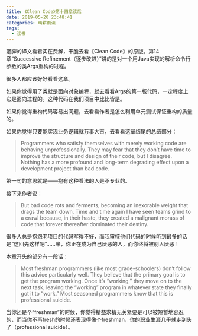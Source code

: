 ```yaml
---
title: 《Clean Code》第十四章读后
date: 2019-05-20 23:48:41
categories: 晴耕雨读
tags:
  - 读书
---
```


蹩脚的译文看着实在费解，干脆去看《Clean Code》的原版。第14章“Successive Refinement（逐步改进）”讲的是对一个用Java实现的解析命令行参数的类Args重构的过程。

很多人都应该好好看看这章。

如果你觉得用了类就是面向对象编程，就去看看Args的第一版代码，一定程度上它是面向过程的。这种代码在我们项目中比比皆是。

如果你觉得重构代码容易出问题，去看看作者是怎么利用单元测试保证重构的质量的。

如果你觉得只要能实现业务逻辑就万事大吉，去看看这章结尾的总结部分：

> Programmers who satisfy themselves with merely working code are behaving unprofessionally. They may fear that they don’t have time to improve the structure and design of their code, but I disagree. Nothing has a more profound and long-term degrading effect upon a development project than bad code.

第一句的意思就是——抱有这种看法的人是不专业的。

接下来作者说：

> But bad code rots and ferments, becoming an inexorable weight that drags the team down. Time and time again I have seen teams grind to a crawl because, in their haste, they created a malignant morass of code that forever thereafter dominated their destiny.

很多人总是抱怨老项目的代码写得不好，而我审核他们代码的时候听到最多的话是“这回先这样吧”……亲，你正在成为自己厌恶的人，而你终将被别人厌恶！

本章开头的部分有一段话：

> Most freshman programmers (like most grade-schoolers) don’t follow this advice particularly well. They believe that the primary goal is to get the program working. Once it’s “working,” they move on to the next task, leaving the “working” program in whatever state they finally got it to “work.” Most seasoned programmers know that this is professional suicide.

当你还是个“freshman”的时候，你觉得精益求精无关紧要是可以被短暂地容忍的，而当你不再fresh的时候还表现得像个freshman，你的职业生涯几乎就走到头了（professional suicide）。